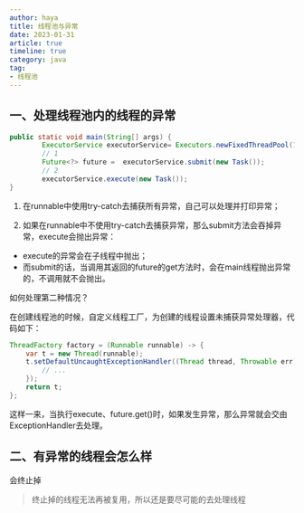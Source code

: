```yaml
---
author: haya
title: 线程池与异常
date: 2023-01-31
article: true
timeline: true
category: java
tag:
- 线程池
---
```


## 一、处理线程池内的线程的异常
```java
public static void main(String[] args) {
        ExecutorService executorService= Executors.newFixedThreadPool(1);
        // 1
        Future<?> future =  executorService.submit(new Task());
        // 2
        executorService.execute(new Task());
}
```

1. 在runnable中使用try-catch去捕获所有异常，自己可以处理并打印异常；

2. 如果在runnable中不使用try-catch去捕获异常，那么submit方法会吞掉异常，execute会抛出异常：
- execute的异常会在子线程中抛出；
- 而submit的话，当调用其返回的future的get方法时，会在main线程抛出异常的，不调用就不会抛出。


如何处理第二种情况？

在创建线程池的时候，自定义线程工厂，为创建的线程设置未捕获异常处理器，代码如下：

```java
ThreadFactory factory = (Runnable runnable) -> {
    var t = new Thread(runnable);
    t.setDefaultUncaughtExceptionHandler((Thread thread, Throwable err) -> {
        // ...
    });
    return t;
};
```

这样一来，当执行execute、future.get()时，如果发生异常，那么异常就会交由ExceptionHandler去处理。


## 二、有异常的线程会怎么样
会终止掉

> 终止掉的线程无法再被复用，所以还是要尽可能的去处理线程

